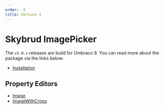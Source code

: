 ```yaml
---
order: -3
title: Version 3
---
```


# Skybrud ImagePicker

The `v3.0.x` releases are build for Umbraco 9. You can read more about the package via the links below:

- [Installation](./installation.md)

## Property Editors

- [Image](./image/)
- [ImageWithCrops](./imagewithcrops/)